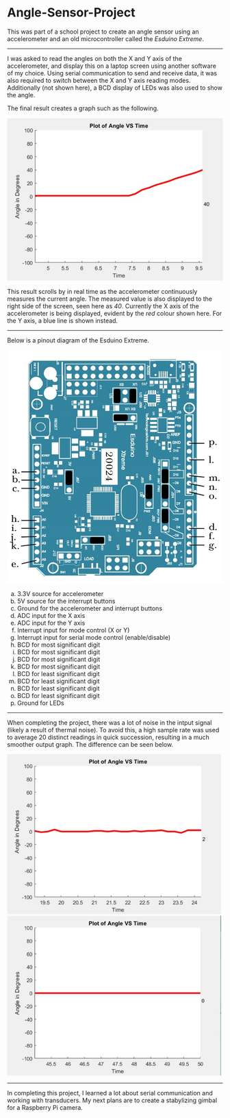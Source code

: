 <h1> Angle-Sensor-Project </h1>

<p>This was part of a school project to create an angle sensor using an accelerometer and an old microcontroller called the <em>Esduino Extreme</em>.</p>

<hr>

<p>I was asked to read the angles on both the X and Y axis of the accelerometer, and display this on a laptop screen using another software of my choice. Using serial communication to send and receive data, it was also required to switch between the X and Y axis reading modes. Additionally (not shown here), a BCD display of LEDs was also used to show the angle.</p>

<p>The final result creates a graph such as the following.</p>

<img src="https://github.com/brlnoble/Angle-Sensor-Project/blob/master/resultant-graph.jpg?raw=true" title="Final Result">
<p>This result scrolls by in real time as the accelerometer continuously measures the current angle. The measured value is also displayed to the right side of the screen, seen here as <em>40</em>. Currently the X axis of the accelerometer is being displayed, evident by the <em>red</em> colour shown here. For the Y axis, a blue line is shown instead.</p>

<hr>

<p>Below is a pinout diagram of the Esduino Extreme.</p>
<img src="https://github.com/brlnoble/Angle-Sensor-Project/blob/master/esduino_pinout.jpg?raw=true" width=600px>

<ol type="a">
  <li>3.3V source for accelerometer</li>
  <li>5V source for the interrupt buttons</li>
  <li>Ground for the accelerometer and interrupt buttons</li>
  <li>ADC input for the X axis</li>
  <li>ADC input for the Y axis</li>
  <li>Interrupt input for mode control (X or Y)</li>
  <li>Interrupt input for serial mode control (enable/disable)</li>
  <li>BCD for most significant digit</li>
  <li>BCD for most significant digit</li>
  <li>BCD for most significant digit</li>
  <li>BCD for most significant digit</li>
  <li>BCD for least significant digit</li>
  <li>BCD for least significant digit</li>
  <li>BCD for least significant digit</li>
  <li>BCD for least significant digit</li>
  <li>Ground for LEDs</li>
</ol>

<hr>

<p>When completing the project, there was a lot of noise in the intput signal (likely a result of thermal noise). To avoid this, a high sample rate was used to average 20 distinct readings in quick succession, resulting in a much smoother output graph. The difference can be seen below.</p>

<img src="https://github.com/brlnoble/Angle-Sensor-Project/blob/master/noisy-graph-before-fix.jpg?raw=true" title="Before Fix" width="500px">
<img src="https://github.com/brlnoble/Angle-Sensor-Project/blob/master/noisy-graph-after-fix.jpg?raw=true" title="After Fix" width="500px">

<hr>

<p>In completing this project, I learned a lot about serial communication and working with transducers. My next plans are to create a stabylizing gimbal for a Raspberry Pi camera.</p>
